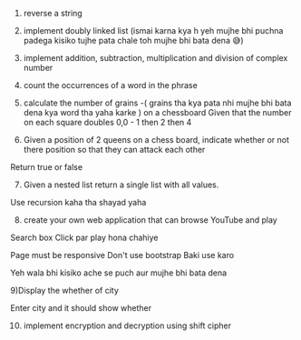 1. reverse a string

2. implement doubly linked list (ismai karna kya h yeh mujhe bhi puchna padega kisiko tujhe pata chale toh mujhe bhi bata dena 😅)

3. implement addition, subtraction, multiplication and division of complex number

4. count the occurrences of a word in the phrase

5. calculate the number of grains -( grains tha kya pata nhi mujhe bhi bata dena kya word tha yaha karke ) on a chessboard
   Given that the number on each square doubles
   0,0 - 1 then 2 then 4

6. Given a position of 2 queens on a chess board, indicate whether or not there position so that they can attack each other

Return true or false

7. Given a nested list return a single list with all values.

Use recursion kaha tha shayad yaha

8. create your own web application that can browse YouTube and play

Search box
Click par play hona chahiye

Page must be responsive
Don't use bootstrap
Baki use karo

Yeh wala bhi kisiko ache se puch aur mujhe bhi bata dena

9)Display the whether of city

Enter city and it should show whether

10. implement encryption and decryption using shift cipher
